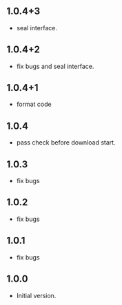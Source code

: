 ## 1.0.4+3
* seal interface.

## 1.0.4+2
* fix bugs and seal interface.

## 1.0.4+1
* format code

## 1.0.4
* pass check before download start.

## 1.0.3
* fix bugs

## 1.0.2
* fix bugs

## 1.0.1
* fix bugs

## 1.0.0

- Initial version.
